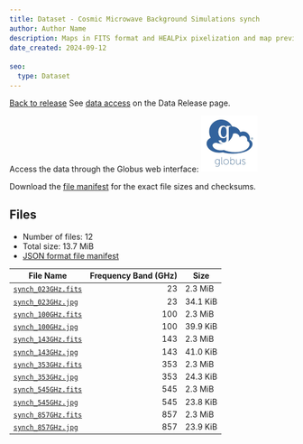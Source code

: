 ```yaml
---
title: Dataset - Cosmic Microwave Background Simulations synch
author: Author Name
description: Maps in FITS format and HEALPix pixelization and map preview in jpg format for the synch component
date_created: 2024-09-12

seo:
  type: Dataset
---
```


[Back to release](./index.html#datasets)
See [data access](./index.html#data-access) on the Data Release page.

Access the data through the Globus web interface: [![Download via Globus](images/globus-logo.png)](https://app.globus.org/file-manager?origin_id=8cec7abc-f7fb-49c5-96a1-c94343d940cd&origin_path=%2F/datasets/%2Fsynch%2F)

Download the [file manifest](https://g-c3f142.c2d0f8.bd7c.data.globus.org//datasets//synch/manifest.json) for the exact file sizes and checksums.

## Files

- Number of files: 12
- Total size: 13.7 MiB
- [JSON format file manifest](https://g-c3f142.c2d0f8.bd7c.data.globus.org//datasets//synch/manifest.json)

|                                              File Name                                               | Frequency Band (GHz) |   Size   |
| ---------------------------------------------------------------------------------------------------- | -------------------: | -------- |
| [`synch_023GHz.fits`](https://g-c3f142.c2d0f8.bd7c.data.globus.org/datasets/synch/synch_023GHz.fits) |                   23 | 2.3 MiB  |
| [`synch_023GHz.jpg`](https://g-c3f142.c2d0f8.bd7c.data.globus.org/datasets/synch/synch_023GHz.jpg)   |                   23 | 34.1 KiB |
| [`synch_100GHz.fits`](https://g-c3f142.c2d0f8.bd7c.data.globus.org/datasets/synch/synch_100GHz.fits) |                  100 | 2.3 MiB  |
| [`synch_100GHz.jpg`](https://g-c3f142.c2d0f8.bd7c.data.globus.org/datasets/synch/synch_100GHz.jpg)   |                  100 | 39.9 KiB |
| [`synch_143GHz.fits`](https://g-c3f142.c2d0f8.bd7c.data.globus.org/datasets/synch/synch_143GHz.fits) |                  143 | 2.3 MiB  |
| [`synch_143GHz.jpg`](https://g-c3f142.c2d0f8.bd7c.data.globus.org/datasets/synch/synch_143GHz.jpg)   |                  143 | 41.0 KiB |
| [`synch_353GHz.fits`](https://g-c3f142.c2d0f8.bd7c.data.globus.org/datasets/synch/synch_353GHz.fits) |                  353 | 2.3 MiB  |
| [`synch_353GHz.jpg`](https://g-c3f142.c2d0f8.bd7c.data.globus.org/datasets/synch/synch_353GHz.jpg)   |                  353 | 24.3 KiB |
| [`synch_545GHz.fits`](https://g-c3f142.c2d0f8.bd7c.data.globus.org/datasets/synch/synch_545GHz.fits) |                  545 | 2.3 MiB  |
| [`synch_545GHz.jpg`](https://g-c3f142.c2d0f8.bd7c.data.globus.org/datasets/synch/synch_545GHz.jpg)   |                  545 | 23.8 KiB |
| [`synch_857GHz.fits`](https://g-c3f142.c2d0f8.bd7c.data.globus.org/datasets/synch/synch_857GHz.fits) |                  857 | 2.3 MiB  |
| [`synch_857GHz.jpg`](https://g-c3f142.c2d0f8.bd7c.data.globus.org/datasets/synch/synch_857GHz.jpg)   |                  857 | 23.9 KiB |
